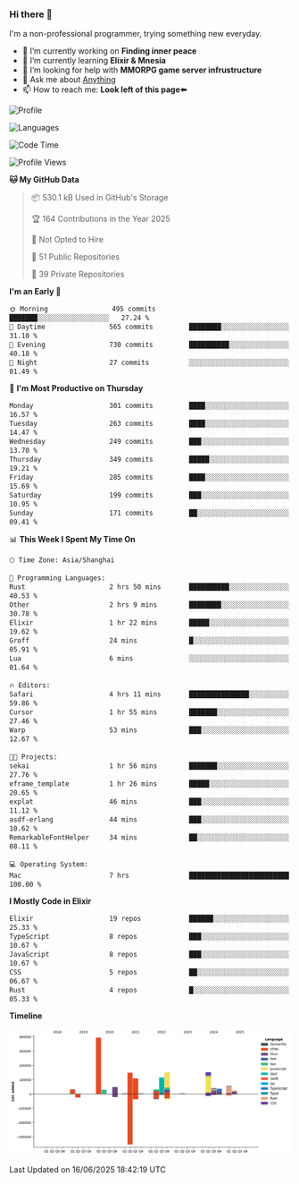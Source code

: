 ### Hi there 👋

I'm a non-professional programmer, trying something new everyday.

<!--
**dyzdyz010/dyzdyz010** is a ✨ _special_ ✨ repository because its `README.md` (this file) appears on your GitHub profile.
-->

- 🔭 I’m currently working on **Finding inner peace**
- 🌱 I’m currently learning **Elixir & Mnesia**
- 🤔 I’m looking for help with **MMORPG game server infrustructure**
- 💬 Ask me about [Anything](https://github.com/dyzdyz010/dyzdyz010/issues)
- 📫 How to reach me: **Look left of this page⬅️**

<!-- - 👯 I’m looking to collaborate on
- 😄 Pronouns: ...
- ⚡ Fun fact: ...
 -->
 
![Profile](https://github-readme-stats.vercel.app/api?username=dyzdyz010&count_private=true&show_icons=true&theme=dracula)

![Languages](https://github-readme-stats.vercel.app/api/top-langs/?username=dyzdyz010&layout=compact&theme=dracula)

<!--START_SECTION:waka-->
![Code Time](http://img.shields.io/badge/Code%20Time-2%2C031%20hrs%2042%20mins-blue)

![Profile Views](http://img.shields.io/badge/Profile%20Views-1-blue)

**🐱 My GitHub Data** 

> 📦 530.1 kB Used in GitHub's Storage 
 > 
> 🏆 164 Contributions in the Year 2025
 > 
> 🚫 Not Opted to Hire
 > 
> 📜 51 Public Repositories 
 > 
> 🔑 39 Private Repositories 
 > 
**I'm an Early 🐤** 

```text
🌞 Morning                495 commits         ███████░░░░░░░░░░░░░░░░░░   27.24 % 
🌆 Daytime                565 commits         ████████░░░░░░░░░░░░░░░░░   31.10 % 
🌃 Evening                730 commits         ██████████░░░░░░░░░░░░░░░   40.18 % 
🌙 Night                  27 commits          ░░░░░░░░░░░░░░░░░░░░░░░░░   01.49 % 
```
📅 **I'm Most Productive on Thursday** 

```text
Monday                   301 commits         ████░░░░░░░░░░░░░░░░░░░░░   16.57 % 
Tuesday                  263 commits         ████░░░░░░░░░░░░░░░░░░░░░   14.47 % 
Wednesday                249 commits         ███░░░░░░░░░░░░░░░░░░░░░░   13.70 % 
Thursday                 349 commits         █████░░░░░░░░░░░░░░░░░░░░   19.21 % 
Friday                   285 commits         ████░░░░░░░░░░░░░░░░░░░░░   15.69 % 
Saturday                 199 commits         ███░░░░░░░░░░░░░░░░░░░░░░   10.95 % 
Sunday                   171 commits         ██░░░░░░░░░░░░░░░░░░░░░░░   09.41 % 
```


📊 **This Week I Spent My Time On** 

```text
🕑︎ Time Zone: Asia/Shanghai

💬 Programming Languages: 
Rust                     2 hrs 50 mins       ██████████░░░░░░░░░░░░░░░   40.53 % 
Other                    2 hrs 9 mins        ████████░░░░░░░░░░░░░░░░░   30.78 % 
Elixir                   1 hr 22 mins        █████░░░░░░░░░░░░░░░░░░░░   19.62 % 
Groff                    24 mins             █░░░░░░░░░░░░░░░░░░░░░░░░   05.91 % 
Lua                      6 mins              ░░░░░░░░░░░░░░░░░░░░░░░░░   01.64 % 

🔥 Editors: 
Safari                   4 hrs 11 mins       ███████████████░░░░░░░░░░   59.86 % 
Cursor                   1 hr 55 mins        ███████░░░░░░░░░░░░░░░░░░   27.46 % 
Warp                     53 mins             ███░░░░░░░░░░░░░░░░░░░░░░   12.67 % 

🐱‍💻 Projects: 
sekai                    1 hr 56 mins        ███████░░░░░░░░░░░░░░░░░░   27.76 % 
eframe_template          1 hr 26 mins        █████░░░░░░░░░░░░░░░░░░░░   20.65 % 
explat                   46 mins             ███░░░░░░░░░░░░░░░░░░░░░░   11.12 % 
asdf-erlang              44 mins             ███░░░░░░░░░░░░░░░░░░░░░░   10.62 % 
RemarkableFontHelper     34 mins             ██░░░░░░░░░░░░░░░░░░░░░░░   08.11 % 

💻 Operating System: 
Mac                      7 hrs               █████████████████████████   100.00 % 
```

**I Mostly Code in Elixir** 

```text
Elixir                   19 repos            ██████░░░░░░░░░░░░░░░░░░░   25.33 % 
TypeScript               8 repos             ███░░░░░░░░░░░░░░░░░░░░░░   10.67 % 
JavaScript               8 repos             ███░░░░░░░░░░░░░░░░░░░░░░   10.67 % 
CSS                      5 repos             ██░░░░░░░░░░░░░░░░░░░░░░░   06.67 % 
Rust                     4 repos             █░░░░░░░░░░░░░░░░░░░░░░░░   05.33 % 
```



**Timeline**

![Lines of Code chart](https://raw.githubusercontent.com/dyzdyz010/dyzdyz010/master/assets/bar_graph.png)


 Last Updated on 16/06/2025 18:42:19 UTC
<!--END_SECTION:waka-->
